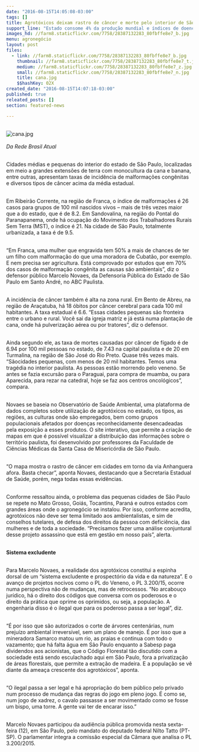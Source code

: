 ```yaml
---
date: "2016-08-15T14:05:08-03:00"
tags: []
title: Agrotóxicos deixam rastro de câncer e morte pelo interior de São Paulo
support_line: "Estado consome 4% da produção mundial e índices de doenças e mortes bem acima das médias estaduais"
images_hd: //farm8.staticflickr.com/7758/28387132283_80fbffe8e7_b.jpg
menu: agronegócio
layout: post
files:
  - link: //farm8.staticflickr.com/7758/28387132283_80fbffe8e7_b.jpg
    thumbnail: //farm8.staticflickr.com/7758/28387132283_80fbffe8e7_t.jpg
    medium: //farm8.staticflickr.com/7758/28387132283_80fbffe8e7_z.jpg
    small: //farm8.staticflickr.com/7758/28387132283_80fbffe8e7_n.jpg
    title: cana.jpg
    $$hashKey: 02X
created_date: "2016-08-15T14:07:18-03:00"
published: true
releated_posts: []
section: featured-news

---
```

<p><br />
<img alt="cana.jpg" src="//farm8.staticflickr.com/7758/28387132283_80fbffe8e7_b.jpg" /><br />
<br />
<em>Da Rede Brasil Atual</em></p>

<p><br />
Cidades m&eacute;dias e pequenas do interior do estado de S&atilde;o Paulo, localizadas em meio a grandes extens&otilde;es de terra com monocultura da cana e banana, entre outras, apresentam taxas de incid&ecirc;ncia de malforma&ccedil;&otilde;es cong&ecirc;nitas e diversos tipos de c&acirc;ncer acima da m&eacute;dia estadual.</p>

<p><br />
Em Ribeir&atilde;o Corrente, na regi&atilde;o de Franca, o &iacute;ndice de malforma&ccedil;&otilde;es &eacute; 26 casos para grupos de 100 mil nascidos vivos &ndash; mais de tr&ecirc;s vezes maior que a do estado, que &eacute; de 8.2. Em Sandovalina, na regi&atilde;o do Pontal do Paranapanema, onde h&aacute; ocupa&ccedil;&atilde;o do Movimento dos Trabalhadores Rurais Sem Terra (MST), o &iacute;ndice &eacute; 21. Na cidade de S&atilde;o Paulo, totalmente urbanizada, a taxa &eacute; de 9.5.</p>

<p><br />
&ldquo;Em Franca, uma mulher que engravida tem 50% a mais de chances de ter um filho com malforma&ccedil;&atilde;o do que uma moradora de Cubat&atilde;o, por exemplo. E nem precisa ser agricultura. Est&aacute; comprovado por estudos que em 70% dos casos de malforma&ccedil;&atilde;o cong&ecirc;nita as causas s&atilde;o ambientais&rdquo;, diz o defensor p&uacute;blico Marcelo Novaes, da Defensoria P&uacute;blica do Estado de S&atilde;o Paulo em Santo Andr&eacute;, no ABC Paulista.</p>

<p><br />
A incid&ecirc;ncia de c&acirc;ncer tamb&eacute;m &eacute; alta na zona rural. Em Bento de Abreu, na regi&atilde;o de Ara&ccedil;atuba, h&aacute; 18 &oacute;bitos por c&acirc;ncer cerebral para cada 100 mil habitantes. A taxa estadual &eacute; 6.6. &ldquo;Essas cidades pequenas s&atilde;o fronteira entre o urbano e rural. Voc&ecirc; sai da igreja matriz e j&aacute; est&aacute; numa planta&ccedil;&atilde;o de cana, onde h&aacute; pulveriza&ccedil;&atilde;o a&eacute;rea ou por tratores&rdquo;, diz o defensor.</p>

<p><br />
Ainda segundo ele, as taxa de mortes causadas por c&acirc;ncer de f&iacute;gado &eacute; de 6.94 por 100 mil pessoas no estado, de 7.43 na capital paulista e de 20 em Turmalina, na regi&atilde;o de S&atilde;o Jos&eacute; do Rio Preto. Quase tr&ecirc;s vezes mais. &ldquo;S&atilde;ocidades pequenas, com menos de 20 mil habitantes. Temos uma trag&eacute;dia no interior paulista. As pessoas est&atilde;o morrendo pelo veneno. Se antes se fazia excurs&atilde;o para o Paraguai, para compra de muamba, ou para Aparecida, para rezar na catedral, hoje se faz aos centros oncol&oacute;gicos&rdquo;, compara.</p>

<p><br />
Novaes se baseia no Observat&oacute;rio de Sa&uacute;de Ambiental, uma plataforma de dados completos sobre utiliza&ccedil;&atilde;o de agrot&oacute;xicos no estado, os tipos, as regi&otilde;es, as culturas onde s&atilde;o empregados, bem como grupos populacionais afetados por doen&ccedil;as reconhecidamente desencadeadas pela exposi&ccedil;&atilde;o a esses produtos. O site interativo, que permite a cria&ccedil;&atilde;o de mapas em que &eacute; poss&iacute;vel visualizar a distribui&ccedil;&atilde;o das informa&ccedil;&otilde;es sobre o territ&oacute;rio paulista, foi desenvolvido por professores da Faculdade de Ci&ecirc;ncias M&eacute;dicas da Santa Casa de Miseric&oacute;rdia de S&atilde;o Paulo.</p>

<p><br />
&ldquo;O mapa mostra o rastro de c&acirc;ncer em cidades em torno da via Anhanguera afora. Basta checar&rdquo;, aponta Novaes, destacando que a Secretaria Estadual de Sa&uacute;de, por&eacute;m, nega todas essas evid&ecirc;ncias.</p>

<p><br />
Conforme ressaltou ainda, o problema das pequenas cidades de S&atilde;o Paulo se repete no Mato Grosso, Goi&aacute;s, Tocantins, Paran&aacute; e outros estados com grandes &aacute;reas onde o agroneg&oacute;cio se instalou. Por isso, conforme acredita, agrot&oacute;xicos n&atilde;o deve ser tema limitado aos ambientalistas, e sim de conselhos tutelares, de defesa dos direitos da pessoa com defici&ecirc;ncia, das mulheres e de toda a sociedade. &ldquo;Precisamos fazer uma an&aacute;lise conjuntural desse projeto assassino que est&aacute; em gest&atilde;o em nosso pa&iacute;s&rdquo;, alerta.</p>

<p><br />
<strong>Sistema excludente</strong></p>

<p><br />
Para Marcelo Novaes, a realidade dos agrot&oacute;xicos constitui a espinha dorsal de um &ldquo;sistema excludente e prospect&oacute;rio da vida e da natureza&rdquo;. E o avan&ccedil;o de projetos nocivos como o PL do Veneno, o PL 3.200/15, ocorre numa perspectiva n&atilde;o de mudan&ccedil;as, mas de retrocessos. &ldquo;No arcabou&ccedil;o jur&iacute;dico, h&aacute; o direito dos c&oacute;digos que conversa com os poderosos e o direito da pr&aacute;tica que oprime os oprimidos, ou seja, a popula&ccedil;&atilde;o. A engenharia disso &eacute; o ilegal que para os poderoso passa a ser legal&rdquo;, diz.</p>

<p><br />
&ldquo;&Eacute; por isso que s&atilde;o autorizados o corte de &aacute;rvores centen&aacute;rias, num preju&iacute;zo ambiental irrevers&iacute;vel, sem um plano de manejo. &Eacute; por isso que a mineradora Samarco matou um rio, as praias e continua com todo o vazamento; que h&aacute; falta &aacute;gua em S&atilde;o Paulo enquanto a Sabesp paga dividendos aos acionistas, que o C&oacute;digo Florestal t&atilde;o discutido com a sociedade est&aacute; sendo esculachado aqui em S&atilde;o Paulo, fora a privatiza&ccedil;&atilde;o de &aacute;reas florestais, que permite a extra&ccedil;&atilde;o de madeira. E a popula&ccedil;&atilde;o se v&ecirc; diante da amea&ccedil;a crescente dos agrot&oacute;xicos&rdquo;, aponta.</p>

<p><br />
&ldquo;O ilegal passa a ser legal e h&aacute; apropria&ccedil;&atilde;o do bem p&uacute;blico pelo privado num processo de mudan&ccedil;a das regras do jogo em pleno jogo. &Eacute; como se, num jogo de xadrez, o cavalo passasse a ser movimentado como se fosse um bispo, uma torre. A gente vai ter de encarar isso.&rdquo;</p>

<p><br />
Marcelo Novaes participou da audi&ecirc;ncia p&uacute;blica promovida nesta sexta-feira (12), em S&atilde;o Paulo, pelo mandato do deputado federal Nilto Tatto (PT-SP). O parlamentar integra a comiss&atilde;o especial da C&acirc;mara que analisa o PL 3.200/2015.</p>
